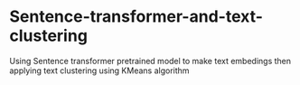 # Sentence-transformer-and-text-clustering
Using Sentence transformer pretrained model to make text embedings then applying text clustering using KMeans algorithm
